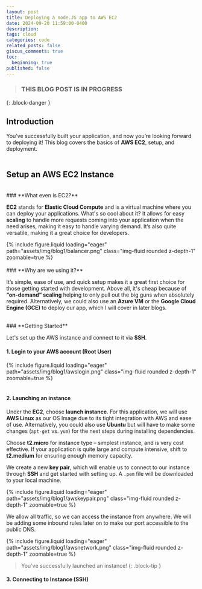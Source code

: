 ```yaml
---
layout: post
title: Deploying a node.JS app to AWS EC2
date: 2024-09-20 11:59:00-0400
description:
tags: cloud
categories: code
related_posts: false
giscus_comments: true
toc:
  beginning: true
published: false
---
```


<!-- prettier-ignore-start -->
> ### THIS BLOG POST IS IN PROGRESS
{: .block-danger }
<!-- prettier-ignore-end -->

## **Introduction**

You’ve successfully built your application, and now you’re looking forward to deploying it! This blog covers the basics of **AWS EC2**, setup, and deployment.
<br>
<br>

## **Setup an AWS EC2 Instance**

<br>
### **What even is EC2?**

**EC2** stands for **Elastic Cloud Compute** and is a virtual machine where you can deploy your applications. What's so cool about it? It allows for easy **scaling** to handle more requests coming into your application when the need arises, making it easy to handle varying demand. It’s also quite versatile, making it a great choice for developers.

<div class="row mt-3">
    <div class="col-sm mt-3 mt-md-0">
        {% include figure.liquid loading="eager" path="assets/img/blog1/balancer.png" class="img-fluid rounded z-depth-1" zoomable=true %}
    </div>
</div>

<br>
### **Why are we using it?**

It’s simple, ease of use, and quick setup makes it a great first choice for those getting started with development. Above all, it's cheap because of **“on-demand” scaling** helping to only pull out the big guns when absolutely required. Alternatively, we could also use an **Azure VM** or the **Google Cloud Engine (GCE)** to deploy our app, which I will cover in later blogs.

<br>
### **Getting Started**

Let's set up the AWS instance and connect to it via **SSH**.

#### 1. Login to your AWS account (Root User)

<div class="row mt-3">
    <div class="col-sm mt-3 mt-md-0">
        {% include figure.liquid loading="eager" path="assets/img/blog1/awslogin.png" class="img-fluid rounded z-depth-1" zoomable=true %}
    </div>
</div>
<br>

#### 2. Launching an instance

Under the **EC2**, choose **launch instance**. For this application, we will use **AWS Linux** as our OS Image due to its tight integration with AWS and ease of use. Alternatively, you could also use **Ubuntu** but will have to make some changes (`apt-get` vs. `yum`) for the next steps during installing dependencies.

Choose **t2.micro** for instance type – simplest instance, and is very cost effective. If your application is quite large and compute intensive, shift to **t2.medium** for ensuring enough memory capacity.

We create a new **key pair**, which will enable us to connect to our instance through **SSH** and get started with setting up. A `.pem` file will be downloaded to your local machine.

  <div class="row mt-3">
      <div class="col-sm mt-3 mt-md-0">
          {% include figure.liquid loading="eager" path="assets/img/blog1/awskeypair.png" class="img-fluid rounded z-depth-1" zoomable=true %}
      </div>
  </div>

We allow all traffic, so we can access the instance from anywhere. We will be adding some inbound rules later on to make our port accessible to the public DNS.

  <div class="row mt-3">
      <div class="col-sm mt-3 mt-md-0">
          {% include figure.liquid loading="eager" path="assets/img/blog1/awsnetwork.png" class="img-fluid rounded z-depth-1" zoomable=true %}
      </div>
  </div>

<!-- prettier-ignore-start -->
> You've successfully launched an instance!
{: .block-tip }
<!-- prettier-ignore-end -->

#### 3. Connecting to Instance (SSH)
